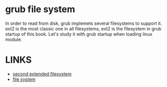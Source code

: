 # grub file system

In order to read from disk, grub implemets several filesystems to support it. ext2 is the most classic one in all filesystems, ext2 is the filesystem in grub startup of this book. Let's study it with grub startup when loading linux module.

# LINKS

* [second extended filesystem](https://en.wikipedia.org/wiki/Ext2)
* [file system](https://en.wikipedia.org/wiki/File_system)



